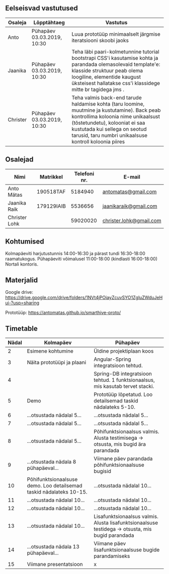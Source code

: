 ## Eelseisvad vastutused
| Osaleja| Lõpptähtaeg   | Vastutus |
| --------|---------|-------|
| Anto  | Pühapäev 03.03.2019, 10:30   | Luua prototüüp minimaalselt järgmise iteratsiooni skoobi jaoks |
| Jaanika | Pühapäev 03.03.2019, 10:30 | Teha läbi paari-kolmetunnine tutorial bootstrapi CSS'i kasutamise kohta ja parandada olemasolevaid template'e: klasside struktuur peab olema loogiline, elementide kaugust üksteisest hallatakse css'i klassidege mitte br tagidega jms . |
| Christer | Pühapäev 03.03.2019, 10:30 | Teha valmis back-end tarude haldamise kohta (taru loomine, muutmine ja kustutamine). Back peab kontrollima koloonia nime unikaalsust (tõstetundetu), kolooniat ei saa kustutada kui sellega on seotud tarusid, taru numbri unikaalsuse kontroll koloonia piires |

## Osalejad
|Nimi|Matrikkel|Telefoni nr.|E-mail                 |
|-------------|---------|--------|-----------------------|
|Anto Mätas   |190518TAF|5184940 |antomatas@gmail.com    |
|Jaanika Raik  |179129IAIB|5536656|jaanikaraik@gmail.com  |
|Christer Lohk|         |59020020|christer.lohk@gmail.com|

## Kohtumised
Kolmapäeviti harjutustunnis 14:00-16:30 ja pärast tundi 16:30-18:00 raamatukogus.
Pühapäeviti võimalusel 11:00-18:00 (kindlasti 16:00-18:00) Nortali kontoris.

## Materjalid
Google drive: https://drive.google.com/drive/folders/1NVt4jPOiayZcuvSYO1ZgluZWduJeHui-?usp=sharing

Prototüüp: https://antomatas.github.io/smarthive-proto/

## Timetable
|Nädal|Kolmapäev|Pühapäev|
|-------------|---------|--------|
|2            |Esimene kohtumine|Üldine projektiplaan koos|
|3            |Näita prototüüpi ja plaani|Angular-Spring integratsioon tehtud.|
|4            ||Spring-DB integratsioon tehtud. 1 funktsionaalsus, mis kasutab tervet stacki.|
|5            |Demo | Prototüüp lõpetatud. Loo detailsemad taskid nädalateks 5-10.|
|6            |...otsustada nädalal 5...|...otsustada nädalal 5...|
|7            |...otsustada nädalal 5...|...otsustada nädalal 5...|
|8            |...otsustada nädalal 5...|Põhifunktsionaalsus valmis. Alusta testimisega -> otsusta, mis bugid ära parandada|
|9            |...otsustada nädala 8 pühapäeval...|Viimane päev parandada põhifunktsionaalsuse bugisid|
|10           |Põhifunktsionaalsuse demo. Loo detailsemad taskid nädalateks 10-15.|...otsustada nädalal 10...|
|11           |...otsustada nädalal 10...|...otsustada nädalal 10...|
|12           |...otsustada nädalal 10...|...otsustada nädalal 10...|
|13           |...otsustada nädalal 10...|Lisafunktsionaalsus valmis. Alusta lisafunktsionaalsuse testidega -> otsusta, mis bugid parandada|
|14           |...otsustada nädala 13 pühapäeval...|Viimane päev lisafunktsionaalsuse bugide parandamiseks|
|15           |Viimane presentatsioon|x |


